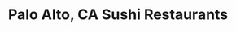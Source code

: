 ---
layout: city
title: Palo Alto, CA Sushi Restaurants
permalink: /california/palo-alto/
stateAbbr: CA
stateName: California
cityName: Palo Alto
---
